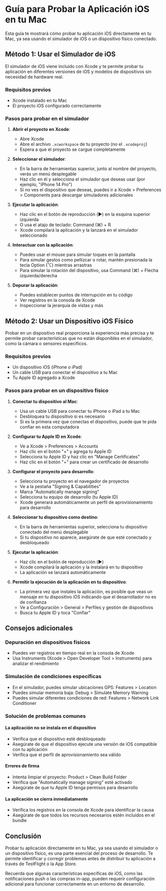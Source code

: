 # Guía para Probar la Aplicación iOS en tu Mac

Esta guía te mostrará cómo probar tu aplicación iOS directamente en tu Mac, ya sea usando el simulador de iOS o un dispositivo físico conectado.

## Método 1: Usar el Simulador de iOS

El simulador de iOS viene incluido con Xcode y te permite probar tu aplicación en diferentes versiones de iOS y modelos de dispositivos sin necesidad de hardware real.

### Requisitos previos
- Xcode instalado en tu Mac
- El proyecto iOS configurado correctamente

### Pasos para probar en el simulador

1. **Abrir el proyecto en Xcode**:
   - Abre Xcode
   - Abre el archivo `.xcworkspace` de tu proyecto (no el `.xcodeproj`)
   - Espera a que el proyecto se cargue completamente

2. **Seleccionar el simulador**:
   - En la barra de herramientas superior, junto al nombre del proyecto, verás un menú desplegable
   - Haz clic en él y selecciona el simulador que deseas usar (por ejemplo, "iPhone 14 Pro")
   - Si no ves el dispositivo que deseas, puedes ir a Xcode > Preferences > Components para descargar simuladores adicionales

3. **Ejecutar la aplicación**:
   - Haz clic en el botón de reproducción (▶️) en la esquina superior izquierda
   - O usa el atajo de teclado: Command (⌘) + R
   - Xcode compilará la aplicación y la lanzará en el simulador seleccionado

4. **Interactuar con la aplicación**:
   - Puedes usar el mouse para simular toques en la pantalla
   - Para simular gestos como pellizcar o rotar, mantén presionada la tecla Option (⌥) mientras arrastras
   - Para simular la rotación del dispositivo, usa Command (⌘) + Flecha izquierda/derecha

5. **Depurar la aplicación**:
   - Puedes establecer puntos de interrupción en tu código
   - Ver registros en la consola de Xcode
   - Inspeccionar la jerarquía de vistas y más

## Método 2: Usar un Dispositivo iOS Físico

Probar en un dispositivo real proporciona la experiencia más precisa y te permite probar características que no están disponibles en el simulador, como la cámara o sensores específicos.

### Requisitos previos
- Un dispositivo iOS (iPhone o iPad)
- Un cable USB para conectar el dispositivo a tu Mac
- Tu Apple ID agregado a Xcode

### Pasos para probar en un dispositivo físico

1. **Conectar tu dispositivo al Mac**:
   - Usa un cable USB para conectar tu iPhone o iPad a tu Mac
   - Desbloquea tu dispositivo si es necesario
   - Si es la primera vez que conectas el dispositivo, puede que te pida confiar en esta computadora

2. **Configurar tu Apple ID en Xcode**:
   - Ve a Xcode > Preferences > Accounts
   - Haz clic en el botón "+" y agrega tu Apple ID
   - Selecciona tu Apple ID y haz clic en "Manage Certificates"
   - Haz clic en el botón "+" para crear un certificado de desarrollo

3. **Configurar el proyecto para desarrollo**:
   - Selecciona tu proyecto en el navegador de proyectos
   - Ve a la pestaña "Signing & Capabilities"
   - Marca "Automatically manage signing"
   - Selecciona tu equipo de desarrollo (tu Apple ID)
   - Xcode generará automáticamente un perfil de aprovisionamiento para desarrollo

4. **Seleccionar tu dispositivo como destino**:
   - En la barra de herramientas superior, selecciona tu dispositivo conectado del menú desplegable
   - Si tu dispositivo no aparece, asegúrate de que esté conectado y desbloqueado

5. **Ejecutar la aplicación**:
   - Haz clic en el botón de reproducción (▶️)
   - Xcode compilará la aplicación y la instalará en tu dispositivo
   - La aplicación se lanzará automáticamente

6. **Permitir la ejecución de la aplicación en tu dispositivo**:
   - La primera vez que instales la aplicación, es posible que veas un mensaje en tu dispositivo iOS indicando que el desarrollador no es de confianza
   - Ve a Configuración > General > Perfiles y gestión de dispositivos
   - Busca tu Apple ID y toca "Confiar"

## Consejos adicionales

### Depuración en dispositivos físicos
- Puedes ver registros en tiempo real en la consola de Xcode
- Usa Instruments (Xcode > Open Developer Tool > Instruments) para analizar el rendimiento

### Simulación de condiciones específicas
- En el simulador, puedes simular ubicaciones GPS: Features > Location
- Puedes simular memoria baja: Debug > Simulate Memory Warning
- Puedes simular diferentes condiciones de red: Features > Network Link Conditioner

### Solución de problemas comunes

#### La aplicación no se instala en el dispositivo
- Verifica que el dispositivo esté desbloqueado
- Asegúrate de que el dispositivo ejecute una versión de iOS compatible con tu aplicación
- Verifica que el perfil de aprovisionamiento sea válido

#### Errores de firma
- Intenta limpiar el proyecto: Product > Clean Build Folder
- Verifica que "Automatically manage signing" esté activado
- Asegúrate de que tu Apple ID tenga permisos para desarrollo

#### La aplicación se cierra inmediatamente
- Verifica los registros en la consola de Xcode para identificar la causa
- Asegúrate de que todos los recursos necesarios estén incluidos en el bundle

## Conclusión

Probar tu aplicación directamente en tu Mac, ya sea usando el simulador o un dispositivo físico, es una parte esencial del proceso de desarrollo. Te permite identificar y corregir problemas antes de distribuir tu aplicación a través de TestFlight o la App Store.

Recuerda que algunas características específicas de iOS, como las notificaciones push o las compras in-app, pueden requerir configuración adicional para funcionar correctamente en un entorno de desarrollo.
